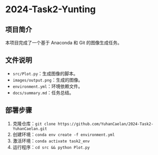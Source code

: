 # 2024-Task2-Yunting

## 项目简介
本项目完成了一个基于 Anaconda 和 Git 的图像生成任务。

## 文件说明
- `src/Plot.py`：生成图像的脚本。
- `images/output.png`：生成的图像。
- `environment.yml`：环境依赖文件。
- `docs/summary.md`：任务总结。

## 部署步骤
1. 克隆仓库：`git clone https://github.com/YuhanCaelan/2024-Task2-YuhanCaelan.git`
2. 创建环境：`conda env create -f environment.yml`
3. 激活环境：`conda activate task2_env`
4. 运行程序：`cd src && python Plot.py`
